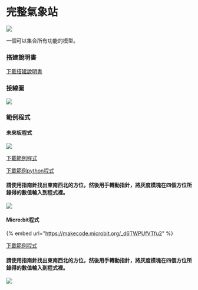 # 完整氣象站

![](https://kittenbothk.readthedocs.io/en/latest/\_images/complete\_station\_robotbit.png)

一個可以集合所有功能的模型。

### 搭建說明書

[下載搭建說明書](https://github.com/kittenbothk/kittenbothk/raw/master/Kits/weatherstation/instructions/complete\_station\_robotbit.pdf)

### 接線圖

![](https://kittenbothk.readthedocs.io/en/latest/\_images/complete\_robotbit\_wiring.png)

### 範例程式

#### 未來板程式

![](https://kittenbothk.readthedocs.io/en/latest/\_images/complete\_grayscale\_code.png)

[下載範例程式](https://github.com/kittenbothk/kittenbothk/raw/master/Kits/weatherstation/sb3/7\_complete.sb3)

[下載範例python程式](https://github.com/kittenbothk/kittenbothk/raw/master/Kits/weatherstation/py/7\_complete.py)

#### 請使用指南針找出東南西北的方位，然後用手轉動指針，將灰度模塊在四個方位所錄得的數值輸入到程式裡。

![](https://kittenbothk.readthedocs.io/en/latest/\_images/complete\_grayscale\_code1.png)

#### Micro:bit程式

{% embed url="https://makecode.microbit.org/_d6TWPUfVTfu2" %}

[下載範例程式](https://makecode.microbit.org/\_d6TWPUfVTfu2)

#### 請使用指南針找出東南西北的方位，然後用手轉動指針，將灰度模塊在四個方位所錄得的數值輸入到程式裡。

![](https://kittenbothk.readthedocs.io/en/latest/\_images/complete\_grayscale\_code2.png)

